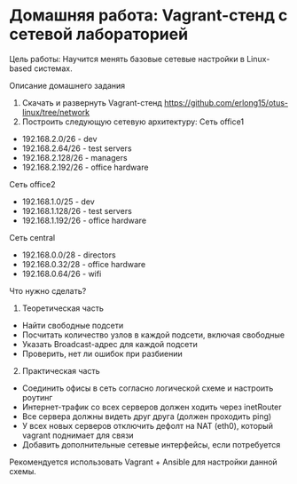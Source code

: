 
# Домашняя работа: Vagrant-стенд с сетевой лабораторией


Цель работы: Научится менять базовые сетевые настройки в Linux-based системах.
	
Описание домашнего задания
   1. Скачать и развернуть Vagrant-стенд https://github.com/erlong15/otus-linux/tree/network
   2. Построить следующую сетевую архитектуру:
   Сеть office1
   - 192.168.2.0/26      - dev
   - 192.168.2.64/26     - test servers
   - 192.168.2.128/26    - managers
   - 192.168.2.192/26    - office hardware

   Сеть office2
   - 192.168.1.0/25      - dev
   - 192.168.1.128/26    - test servers
   - 192.168.1.192/26    - office hardware

   Сеть central
   - 192.168.0.0/28     - directors
   - 192.168.0.32/28    - office hardware
   - 192.168.0.64/26    - wifi


Что нужно сделать?

1. Теоретическая часть
- Найти свободные подсети
- Посчитать количество узлов в каждой подсети, включая свободные
- Указать Broadcast-адрес для каждой подсети
- Проверить, нет ли ошибок при разбиении
	
2. Практическая часть

- Соединить офисы в сеть согласно логической схеме и настроить роутинг
- Интернет-трафик со всех серверов должен ходить через inetRouter
- Все сервера должны видеть друг друга (должен проходить ping)
- У всех новых серверов отключить дефолт на NAT (eth0), который vagrant поднимает для связи
- Добавить дополнительные сетевые интерфейсы, если потребуется
	
Рекомендуется использовать Vagrant + Ansible для настройки данной схемы.
	
	
	
